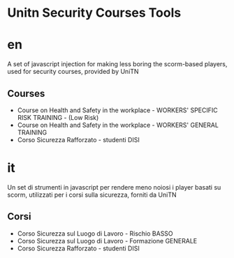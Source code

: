 # Unitn Security Courses Tools
# en
A set of javascript injection for making less boring the scorm-based players, used for security courses, provided by UniTN

## Courses
- Course on Health and Safety in the workplace - WORKERS' SPECIFIC RISK TRAINING - (Low Risk)
- Course on Health and Safety in the workplace - WORKERS' GENERAL TRAINING
- Corso Sicurezza Rafforzato - studenti DISI

# it
Un set di strumenti in javascript per rendere meno noiosi i player basati su scorm, utilizzati per i corsi sulla sicurezza, forniti da UniTN

## Corsi
- Corso Sicurezza sul Luogo di Lavoro - Rischio BASSO
- Corso Sicurezza sul Luogo di Lavoro - Formazione GENERALE
- Corso Sicurezza Rafforzato - studenti DISI
